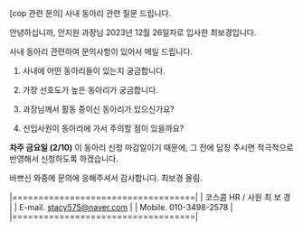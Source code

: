 [cop 관련 문의] 사내 동아리 관련 질문 드립니다.

안녕하십니까, 안지원 과장님
2023년 12월 26일자로 입사한 최보경입니다.

사내 동아리 관련하여 문의사항이 있어서 메일 드립니다.


1. 사내에 어떤 동아리들이 있는지 궁금합니다.

2. 가장 선호도가 높은 동아리가 궁금합니다.

3. 과장님께서 활동 중이신 동아리가 있으신가요?

4. 신입사원이 동아리에 가서 주의할 점이 있을까요?


**차주 금요일 (2/10)** 이 동아리 신청 마감일이기 때문에,
그 전에 답장 주시면 적극적으로 반영해서 신청하도록 하겠습니다.

바쁘신 와중에 문의에 응해주셔서 감사합니다.
최보경 올림.

|===================================|
| 코스콤 HR / 사원 최 보 경            |
| E-mail. stacy575@naver.com        |
| Mobile. 010-3498-2578             |
|===================================|
